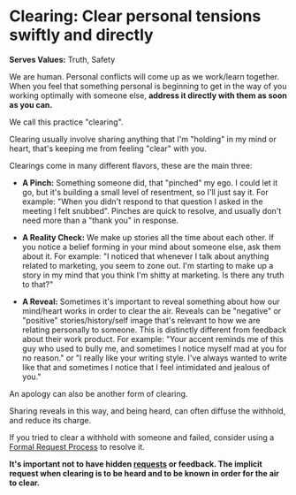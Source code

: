 # Clearing: Clear personal tensions swiftly and directly

**Serves Values:** Truth, Safety

We are human. Personal conflicts will come up as we work/learn together. When you feel that something personal is beginning to get in the way of you working optimally with someone else, **address it directly with them as soon as you can.**

We call this practice "clearing".

Clearing usually involve sharing anything that I'm "holding" in my mind or heart, that's keeping me from feeling "clear" with you.

Clearings come in many different flavors, these are the main three:

* **A Pinch:** Something someone did, that "pinched" my ego. I could let it go, but it's building a small level of resentment, so I'll just say it. For example: "When you didn't respond to that question I asked in the meeting I felt snubbed". Pinches are quick to resolve, and usually don't need more than a "thank you" in response.

* **A Reality Check:** We make up stories all the time about each other. If you notice a belief forming in your mind about someone else, ask them about it. For example: "I noticed that whenever I talk about anything related to marketing, you seem to zone out. I'm starting to make up a story in my mind that you think I'm shitty at marketing. Is there any truth to that?"

* **A Reveal:** Sometimes it's important to reveal something about how our mind/heart works in order to clear the air. Reveals can be "negative" or "positive" stories/history/self image that's relevant to how we are relating personally to someone. This is distinctly different from feedback about their work product. For example: "Your accent reminds me of this guy who used to bully me, and sometimes I notice myself mad at you for no reason." or "I really like your writing style. I've always wanted to write like that and sometimes I notice that I feel intimidated and jealous of you."

An apology can also be another form of clearing. 

Sharing reveals in this way, and being heard, can often diffuse the withhold, and reduce its charge.

If you tried to clear a withhold with someone and failed, consider using a [Formal Request Process](/Processes/Conflict.md) to resolve it.


**It's important not to have hidden [requests](Requests.md) or feedback. The implicit request when clearing is to be heard and to be known in order for the air to clear.**
